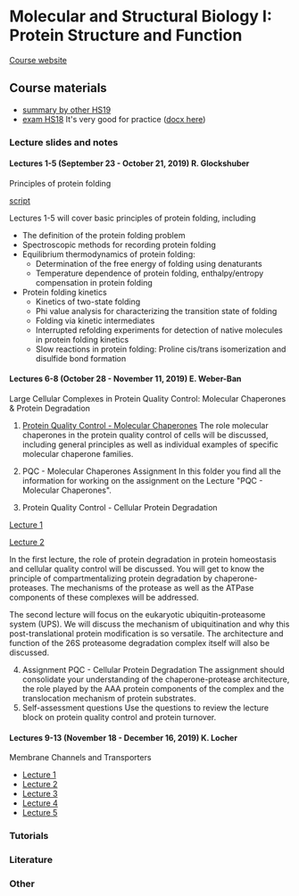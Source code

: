 # Molecular and Structural Biology I: Protein Structure and Function

[Course website](https://moodle-app2.let.ethz.ch/course/view.php?id=11322)

## Course materials

* [summary by other HS19](msb1-note.pdf)
* [exam HS18](msb-exam.pdf) It's very good for practice ([docx here](msb-exam.docx))

### Lecture slides and notes

#### Lectures 1-5 (September 23 - October 21, 2019) R. Glockshuber

Principles of protein folding

[script](lecture1-protein-folding.pdf)

Lectures 1-5 will cover basic principles of protein folding, including

* The definition of the protein folding problem
* Spectroscopic methods for recording protein folding
* Equilibrium thermodynamics of protein folding:
    * Determination of the free energy of folding using denaturants
    * Temperature dependence of protein folding, enthalpy/entropy compensation in protein folding
* Protein folding kinetics
    * Kinetics of two-state folding
    * Phi value analysis for characterizing the transition state of folding
    * Folding via kinetic intermediates
    * Interrupted refolding experiments for detection of native molecules in protein folding kinetics
    * Slow reactions in protein folding: Proline cis/trans isomerization and disulfide bond formation

#### Lectures 6-8 (October 28 - November 11, 2019) E. Weber-Ban

Large Cellular Complexes in Protein Quality Control: Molecular Chaperones & Protein Degradation

1. [Protein Quality Control - Molecular Chaperones](MolecularChaperones_2019.pdf) 
    The role molecular chaperones in the protein quality control of cells will be discussed, including general principles as well as individual examples of specific molecular chaperone families.

2. PQC - Molecular Chaperones Assignment 
In this folder you find all the information for working on the assignment on the Lecture "PQC - Molecular Chaperones".

3. Protein Quality Control - Cellular Protein Degradation

[Lecture 1](ProteinDegradation_2019_1.pdf)

[Lecture 2](ProteinDegradation_2019_2.pdf)

In the first lecture, the role of protein degradation in protein homeostasis and cellular quality control will be discussed. You will get to know the principle of compartmentalizing protein degradation by chaperone-proteases. The mechanisms of the protease as well as the ATPase components of these complexes will be addressed.

The second lecture will focus on the eukaryotic ubiquitin-proteasome system (UPS). We will discuss the mechanism of ubiquitination and why this post-translational protein modification is so versatile. The architecture and function of the 26S proteasome degradation complex itself will also be discussed.

4. Assignment PQC - Cellular Protein Degradation
The assignment should consolidate your understanding of the chaperone-protease architecture, the role played by the AAA protein components of the complex and the translocation mechanism of protein substrates.
5. Self-assessment questions
Use the questions to review the lecture block on protein quality control and protein turnover.

#### Lectures 9-13 (November 18 - December 16, 2019) K. Locher

Membrane Channels and Transporters

* [Lecture 1](MSB1_2019_Lecture_1_3_handout.pdf)
* [Lecture 2](MSB1_2019_Lecture_2_3_handout.pdf)
* [Lecture 3](MSB1_2019_Lecture_3_5_handout.pdf)
* [Lecture 4](MSB1_2019_Lecture_4_3_handout.pdf)
* [Lecture 5](MSB1_2019_Lecture_5_14_handout_red.pdf)

### Tutorials

### Literature

### Other
